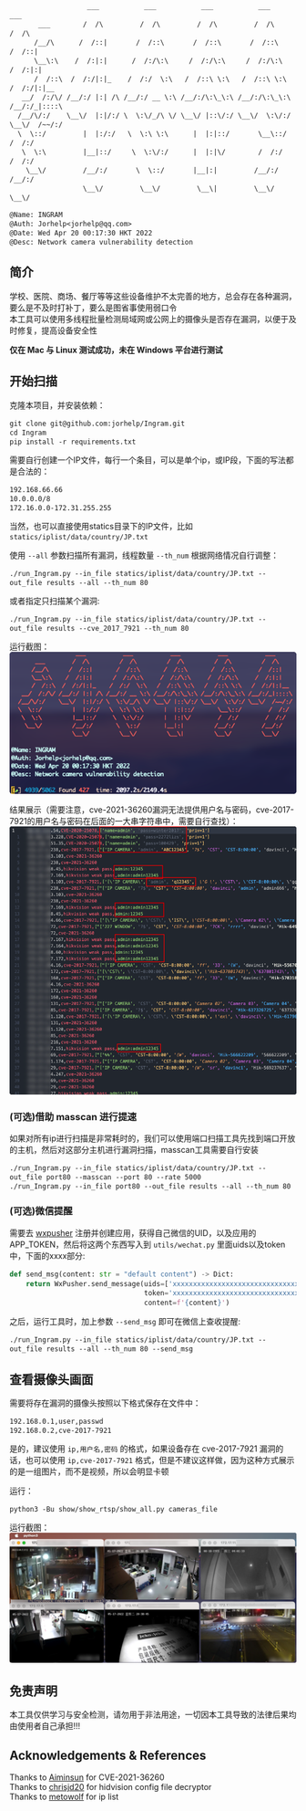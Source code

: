 ```
                   ___           ___           ___           ___           ___     
       ___        /  /\         /  /\         /  /\         /  /\         /  /\    
      /__/\      /  /::|       /  /::\       /  /::\       /  /::\       /  /::|   
      \__\:\    /  /:|:|      /  /:/\:\     /  /:/\:\     /  /:/\:\     /  /:|:|   
      /  /::\  /  /:/|:|_    /  /:/  \:\   /  /::\ \:\   /  /::\ \:\   /  /:/|:|__ 
   __/  /:/\/ /__/:/ |:| /\ /__/:/ __ \:\ /__/:/\:\_\:\ /__/:/\:\_\:\ /__/:/_|::::\
  /__/\/:/    \__\/  |:|/:/ \  \:\/_/\ \/ \__\/ |::\/:/ \__\/  \:\/:/ \__\/  /~~/:/
  \  \::/         |  |:/:/   \  \:\ \:\      |  |:|::/       \__\::/        /  /:/ 
   \  \:\         |__|::/     \  \:\/:/      |  |:|\/        /  /:/        /  /:/  
    \__\/         /__/:/       \  \::/       |__|:|         /__/:/        /__/:/   
                  \__\/         \__\/         \__\|         \__\/         \__\/    
```

```
@Name: INGRAM
@Auth: Jorhelp<jorhelp@qq.com>
@Date: Wed Apr 20 00:17:30 HKT 2022
@Desc: Network camera vulnerability detection
```


## 简介

学校、医院、商场、餐厅等等这些设备维护不太完善的地方，总会存在各种漏洞，要么是不及时打补丁，要么是图省事使用弱口令  
本工具可以使用多线程批量检测局域网或公网上的摄像头是否存在漏洞，以便于及时修复，提高设备安全性  

**仅在 Mac 与 Linux 测试成功，未在 Windows 平台进行测试**


## 开始扫描

克隆本项目，并安装依赖：
```shell
git clone git@github.com:jorhelp/Ingram.git
cd Ingram
pip install -r requirements.txt
```

需要自行创建一个IP文件，每行一个条目，可以是单个ip，或IP段，下面的写法都是合法的：
```shell
192.168.66.66
10.0.0.0/8
172.16.0.0-172.31.255.255
```

当然，也可以直接使用statics目录下的IP文件，比如`statics/iplist/data/country/JP.txt`

使用 `--all` 参数扫描所有漏洞，线程数量 `--th_num` 根据网络情况自行调整：
```shell
./run_Ingram.py --in_file statics/iplist/data/country/JP.txt --out_file results --all --th_num 80
```

或者指定只扫描某个漏洞:
```shell
./run_Ingram.py --in_file statics/iplist/data/country/JP.txt --out_file results --cve_2017_7921 --th_num 80
```

运行截图：
![](statics/imgs/run_time.png)

结果展示（需要注意，cve-2021-36260漏洞无法提供用户名与密码，cve-2017-7921的用户名与密码在后面的一大串字符串中，需要自行查找）：
![](statics/imgs/results.png)


### (可选)借助 masscan 进行提速

如果对所有ip进行扫描是非常耗时的，我们可以使用端口扫描工具先找到端口开放的主机，然后对这部分主机进行漏洞扫描，masscan工具需要自行安装
```shell
./run_Ingram.py --in_file statics/iplist/data/country/JP.txt --out_file port80 --masscan --port 80 --rate 5000
./run_Ingram.py --in_file port80 --out_file results --all --th_num 80
```


### (可选)微信提醒

需要去 [wxpusher](https://wxpusher.zjiecode.com/docs/) 注册并创建应用，获得自己微信的UID，以及应用的APP_TOKEN，然后将这两个东西写入到 `utils/wechat.py` 里面uids以及token中，下面的xxxx部分:
```python
def send_msg(content: str = "default content") -> Dict:
    return WxPusher.send_message(uids=['xxxxxxxxxxxxxxxxxxxxxxxxxxxxxxxx'],
                                 token='xxxxxxxxxxxxxxxxxxxxxxxxxxxxxxxx',
                                 content=f'{content}')
```

之后，运行工具时，加上参数 `--send_msg` 即可在微信上查收提醒:
```shell
./run_Ingram.py --in_file statics/iplist/data/country/JP.txt --out_file results --all --th_num 80 --send_msg
```


## 查看摄像头画面

需要将存在漏洞的摄像头按照以下格式保存在文件中：
```shell
192.168.0.1,user,passwd
192.168.0.2,cve-2017-7921
```

是的，建议使用 `ip,用户名,密码` 的格式，如果设备存在 cve-2017-7921 漏洞的话，也可以使用 `ip,cve-2017-7921` 格式，但是不建议这样做，因为这种方式展示的是一组图片，而不是视频，所以会明显卡顿

运行：
```shell
python3 -Bu show/show_rtsp/show_all.py cameras_file
```

运行截图：
![](statics/imgs/show_rtsp.png)


## 免责声明

本工具仅供学习与安全检测，请勿用于非法用途，一切因本工具导致的法律后果均由使用者自己承担!!!


## Acknowledgements & References

Thanks to [Aiminsun](https://github.com/Aiminsun/CVE-2021-36260) for CVE-2021-36260  
Thanks to [chrisjd20](https://github.com/chrisjd20/hikvision_CVE-2017-7921_auth_bypass_config_decryptor) for hidvision config file decryptor  
Thanks to [metowolf](https://github.com/metowolf/iplist) for ip list  
